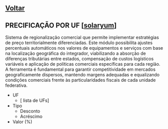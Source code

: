 [Voltar](./00_INDEX.md)
---

## PRECIFICAÇÃO POR UF [[solaryum](https://sandbox.solaryum.com.br/fotus-yfe/configuracoes/precificacao-uf)]

Sistema de regionalização comercial que permite implementar estratégias de preço territorialmente diferenciadas. Este
módulo possibilita ajustes percentuais automáticos nos valores de equipamentos e serviços com base na localização
geográfica do integrador, viabilizando a absorção de diferenças tributárias entre estados, compensação de custos
logísticos variáveis e aplicação de políticas comerciais específicas para cada região. A ferramenta é fundamental para
garantir competitividade em mercados geograficamente dispersos, mantendo margens adequadas e equalizando condições
comerciais frente às particularidades fiscais de cada unidade federativa.

- UF
    - [ lista de UFs]
- Tipo
    - Desconto
    - Acréscimo
- Valor (%)
